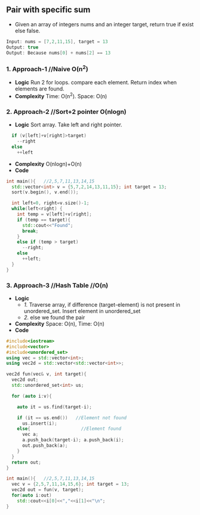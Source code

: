 ## Pair with specific sum
- Given an array of integers nums and an integer target, return true if exist else false.
```c++
Input: nums = [7,2,11,15], target = 13
Output: true
Output: Because nums[0] + nums[2] == 13
```

### 1. Approach-1   //Naive  O(n<sup>2</sup>)
- **Logic** Run 2 for loops. compare each element. Return index when elements are found.
- **Complexity** Time: O(n<sup>2</sup>).  Space: O(n)

### 2. Approach-2    //Sort+2 pointer  O(nlogn)
- **Logic** Sort array. Take left and right pointer. 
```c
  if (v[left]+v[right]>target)
    --right
  else
    ++left
```
- **Complexity** O(nlogn)+O(n)
- **Code**
```c++
int main(){   //2,5,7,11,13,14,15
  std::vector<int> v = {5,7,2,14,13,11,15}; int target = 13;
  sort(v.begin(), v.end());

  int left=0, right=v.size()-1;
  while(left<right) {
    int temp = v[left]+v[right];
    if (temp == target){
      std::cout<<"Found";
      break;
    }
    else if (temp > target)
      --right;
    else
      ++left;
  }
}  
```

### 3. Approach-3  //Hash Table  //O(n)
- **Logic** 
  - *1.* Traverse array, if difference (target-element) is not present in unordered_set. Insert element in unordered_set
  - *2.* else we found the pair
- **Complexity** Space: O(n), Time: O(n)
- **Code**
```c++
#include<iostream>
#include<vector>
#include<unordered_set>
using vec = std::vector<int>;
using vec2d = std::vector<std::vector<int>>;

vec2d fun(vec& v, int target){
  vec2d out;
  std::unordered_set<int> us;

  for (auto i:v){

    auto it = us.find(target-i);

    if (it == us.end())   //Element not found
      us.insert(i);
    else{                   //Element found
      vec a;
      a.push_back(target-i); a.push_back(i);
      out.push_back(a);
    }
  }
  return out;
}

int main(){   //2,5,7,11,13,14,15
  vec v = {2,5,7,11,14,15,6}; int target = 13;
  vec2d out = fun(v, target);
  for(auto i:out)
    std::cout<<i[0]<<","<<i[1]<<"\n";
}
```
